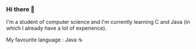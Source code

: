 ### Hi there 👋

I'm a student of computer science and I'm currently learning C and Java (in which I already have a lot of experience).

My favourite language : Java ☕
